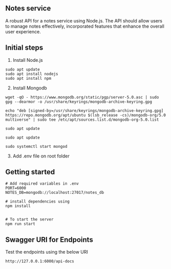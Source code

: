 ## Notes service

A robust API for a notes service using Node.js. The API should allow users to manage notes effectively, incorporated features that enhance the overall user experience.

## Initial steps
1. Install Node.js
```
sudo apt update
sudo apt install nodejs
sudo apt install npm
```
2. Install Mongodb 
```
wget -qO - https://www.mongodb.org/static/pgp/server-5.0.asc | sudo gpg --dearmor -o /usr/share/keyrings/mongodb-archive-keyring.gpg

echo "deb [signed-by=/usr/share/keyrings/mongodb-archive-keyring.gpg] https://repo.mongodb.org/apt/ubuntu $(lsb_release -cs)/mongodb-org/5.0 multiverse" | sudo tee /etc/apt/sources.list.d/mongodb-org-5.0.list

sudo apt update

sudo apt update

sudo systemctl start mongod

```
3. Add .env file on root folder
##

## Getting started 

```
# Add required variables in .env 
PORT=6000
NOTES_DB=mongodb://localhost:27017/notes_db

# install dependencies using
npm install


# To start the server
npm run start

```

## Swagger URI for Endpoints

Test the endpoints using the below URI

```
http://127.0.0.1:6000/api-docs

```